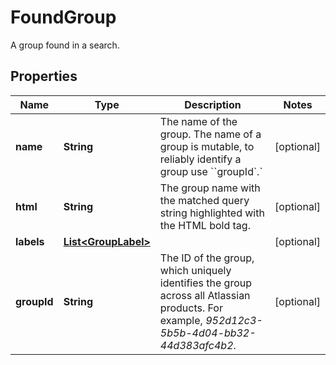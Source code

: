 

# FoundGroup

A group found in a search.

## Properties

| Name | Type | Description | Notes |
|------------ | ------------- | ------------- | -------------|
|**name** | **String** | The name of the group. The name of a group is mutable, to reliably identify a group use &#x60;&#x60;groupId&#x60;.&#x60; |  [optional] |
|**html** | **String** | The group name with the matched query string highlighted with the HTML bold tag. |  [optional] |
|**labels** | [**List&lt;GroupLabel&gt;**](GroupLabel.md) |  |  [optional] |
|**groupId** | **String** | The ID of the group, which uniquely identifies the group across all Atlassian products. For example, *952d12c3-5b5b-4d04-bb32-44d383afc4b2*. |  [optional] |



